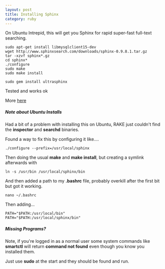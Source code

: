 ```yaml
---
layout: post
title: Installing Sphinx
category: ruby
---
```


On Ubuntu Intrepid, this will get you Sphinx for rapid super-fast full-text searching.

    sudo apt-get install libmysqlclient15-dev
    wget http://www.sphinxsearch.com/downloads/sphinx-0.9.8.1.tar.gz
    tar -xzvf sphinx*.gz
    cd sphinx*
    ./configure
    sudo make
    sudo make install

    sudo gem install ultrasphinx

Tested and works ok

More [here](http://www.sphinxsearch.com/)

##### Note about Ubuntu Installs

Had a bit of a problem with installing this on Ubuntu, RAKE just couldn't find the **inspector** and **searchd** binaries.

Found a way to fix this by configuring it like....

    ./configure --prefix=/usr/local/sphinx

Then doing the usual **make** and **make install**, but creating a symlink afterwards with

    ln -s /usr/bin /usr/local/sphinx/bin

And then added a path to my **.bashrc** file, probably overkill after the first bit but got it working.

    nano ~/.bashrc

Then adding...

    PATH="$PATH:/usr/local/bin"
    PATH="$PATH:/usr/local/sphinx/bin"

##### Missing Programs?

Note, if you're logged in as a normal user some system commands like **smartctl** will return **command not found** even though you know you installed them.

Just use **sudo** at the start and they should be found and run.

